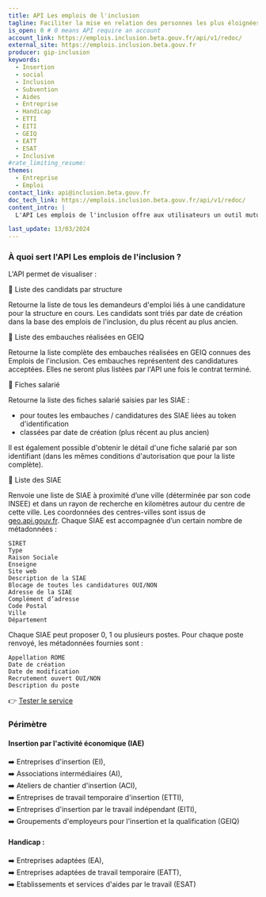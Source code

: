 ```yaml
---
title: API Les emplois de l'inclusion
tagline: Faciliter la mise en relation des personnes les plus éloignées de l'emploi avec les employeurs solidaires (SIAE, GEIQ, EA et EATT) et les accompagnants (orienteurs et prescripteurs habilités).
is_open: 0 # 0 means API require an account
account_link: https://emplois.inclusion.beta.gouv.fr/api/v1/redoc/
external_site: https://emplois.inclusion.beta.gouv.fr
producer: gip-inclusion
keywords:
  - Insertion
  - social
  - Inclusion
  - Subvention
  - Aides
  - Entreprise
  - Handicap
  - ETTI
  - EITI
  - GEIQ
  - EATT
  - ESAT
  - Inclusive
#rate_limiting_resume: 
themes:
  - Entreprise
  - Emploi
contact_link: api@inclusion.beta.gouv.fr
doc_tech_link: https://emplois.inclusion.beta.gouv.fr/api/v1/redoc/
content_intro: |
  L'API Les emplois de l'inclusion offre aux utilisateurs un outil mutualisé pour simplifier les procédures, fluidifier les parcours d'insertion entre professionnels et renforcer la qualité de l'accompagnement des personnes.

last_update: 13/03/2024
---
```


### À quoi sert l'API Les emplois de l'inclusion ?


L'API permet de visualiser :

🔎 Liste des candidats par structure

Retourne la liste de tous les demandeurs d'emploi liés à une candidature pour la structure en cours.
Les candidats sont triés par date de création dans la base des emplois de l'inclusion, du plus récent au plus ancien.

🔎 Liste des embauches réalisées en GEIQ

Retourne la liste complète des embauches réalisées en GEIQ connues des Emplois de l'inclusion. Ces embauches représentent des candidatures acceptées.
Elles ne seront plus listées par l'API une fois le contrat terminé.

🔎 Fiches salarié

Retourne la liste des fiches salarié saisies par les SIAE :
- pour toutes les embauches / candidatures des SIAE liées au token d'identification
- classées par date de création (plus récent au plus ancien)


Il est également possible d'obtenir le détail d'une fiche salarié par son identifiant (dans les mêmes conditions d'autorisation que pour la liste complète).

🔎 Liste des SIAE

Renvoie une liste de SIAE à proximité d’une ville (déterminée par son code INSEE) et dans un rayon de recherche en kilomètres autour du centre de cette ville.
Les coordonnées des centres-villes sont issus de [geo.api.gouv.fr](https://geo.api.gouv.fr/).
Chaque SIAE est accompagnée d’un certain nombre de métadonnées :

```
SIRET
Type
Raison Sociale
Enseigne
Site web
Description de la SIAE
Blocage de toutes les candidatures OUI/NON
Adresse de la SIAE
Complément d’adresse
Code Postal
Ville
Département
```

Chaque SIAE peut proposer 0, 1 ou plusieurs postes. Pour chaque poste renvoyé, les métadonnées fournies sont :

```
Appellation ROME
Date de création
Date de modification
Recrutement ouvert OUI/NON
Description du poste
```

👉 [Tester le service](https://emplois.inclusion.beta.gouv.fr)

### Périmètre

#### Insertion par l'activité économique (IAE)

➡️  Entreprises d'insertion (EI),<br>
➡️  Associations intermédiaires (AI),<br>
➡️  Ateliers de chantier d'insertion (ACI),<br>
➡️  Entreprises de travail temporaire d'insertion (ETTI),<br>
➡️  Entreprises d'insertion par le travail indépendant (EITI),<br>
➡️  Groupements d'employeurs pour l'insertion et la qualification (GEIQ)<br>

#### Handicap :

➡️  Entreprises adaptées (EA),<br>
➡️  Entreprises adaptées de travail temporaire (EATT),<br>
➡️  Etablissements et services d'aides par le travail (ESAT)<br>
